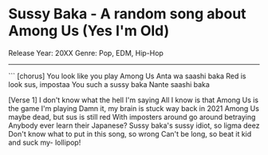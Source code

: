 # Sussy Baka - A random song about Among Us (Yes I'm Old)
Release Year: 20XX
Genre: Pop, EDM, Hip-Hop
<hr>
```
[chorus]
You look like you play Among Us
Anta wa saashi baka
Red is look sus, impostaa
You such a sussy baka
Nante saashi baka

[Verse 1]
I don't know what the hell I'm saying
All I know is that Among Us is the game I'm playing
Damn it, my brain is stuck way back in 2021
Among Us maybe dead, but sus is still red
With imposters around go around betraying
Anybody ever learn their Japanese?
Sussy baka's sussy idiot, so ligma deez
Don't know what to put in this song, so wrong
Can't be long, so beat it kid and suck my- lollipop!
 
